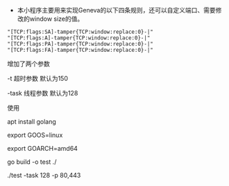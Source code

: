 - 本小程序主要用来实现Geneva的以下四条规则，还可以自定义端口、需要修改的window size的值。
```
"[TCP:flags:SA]-tamper{TCP:window:replace:0}-|"
"[TCP:flags:A]-tamper{TCP:window:replace:0}-|"
"[TCP:flags:PA]-tamper{TCP:window:replace:0}-|"
"[TCP:flags:FA]-tamper{TCP:window:replace:0}-|"
```

增加了两个参数 

-t 超时参数 默认为150

-task 线程参数 默认为128

使用 

apt install golang

export GOOS=linux

export GOARCH=amd64

go build -o test ./

./test -task 128	-p 80,443 
